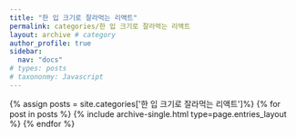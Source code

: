 ```yaml
---
title: "한 입 크기로 잘라먹는 리액트"
permalink: categories/한 입 크기로 잘라먹는 리액트
layout: archive # category
author_profile: true
sidebar:
  nav: "docs"
# types: posts
# taxononmy: Javascript
---
```


{% assign posts = site.categories['한 입 크기로 잘라먹는 리액트']%}
{% for post in posts %}
  {% include archive-single.html type=page.entries_layout %}
{% endfor %}
